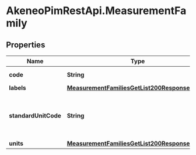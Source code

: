 # AkeneoPimRestApi.MeasurementFamily

## Properties

Name | Type | Description | Notes
------------ | ------------- | ------------- | -------------
**code** | **String** | Measurement family code | 
**labels** | [**MeasurementFamiliesGetList200ResponseLabels**](MeasurementFamiliesGetList200ResponseLabels.md) |  | [optional] 
**standardUnitCode** | **String** | Unit code used as the standard unit for this measurement family | 
**units** | [**MeasurementFamiliesGetList200ResponseUnits**](MeasurementFamiliesGetList200ResponseUnits.md) |  | 


